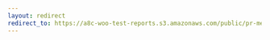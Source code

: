 ```yaml
---
layout: redirect
redirect_to: https://a8c-woo-test-reports.s3.amazonaws.com/public/pr-merge/37041/api/index.html
---
```

